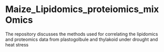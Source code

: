 # Maize_Lipidomics_proteiomics_mixOmics

The repository discusses the methods used for correlating the lipidomics and proteomics data from plastogolbule and thylakoid under drought and heat stress

